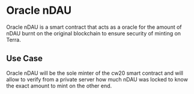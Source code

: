 # Oracle nDAU
Oracle nDAU is a smart contract that acts as a oracle for the amount of nDAU burnt on the original blockchain to ensure security of minting on Terra. 
## Use Case
Oracle nDAU will be the sole minter of the cw20 smart contract and will allow to verify from a private server how much nDAU was locked to know the exact amount to mint on the other end.